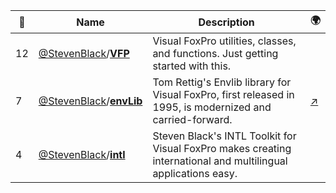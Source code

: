 |:star2: | Name | Description | 🌍|
|---|---|---|---|
|12|[@StevenBlack](https://github.com/StevenBlack)/[**VFP**](https://github.com/StevenBlack/VFP)|Visual FoxPro utilities, classes, and functions. Just getting started with this.||
|7|[@StevenBlack](https://github.com/StevenBlack)/[**envLib**](https://github.com/StevenBlack/envLib)|Tom Rettig's Envlib library for Visual FoxPro, first released in 1995, is modernized and carried-forward.|[:arrow_upper_right:](http://stevenblack.github.com/envLib/)|
|4|[@StevenBlack](https://github.com/StevenBlack)/[**intl**](https://github.com/StevenBlack/intl)|Steven Black's INTL Toolkit for Visual FoxPro makes creating international and multilingual applications easy.||

